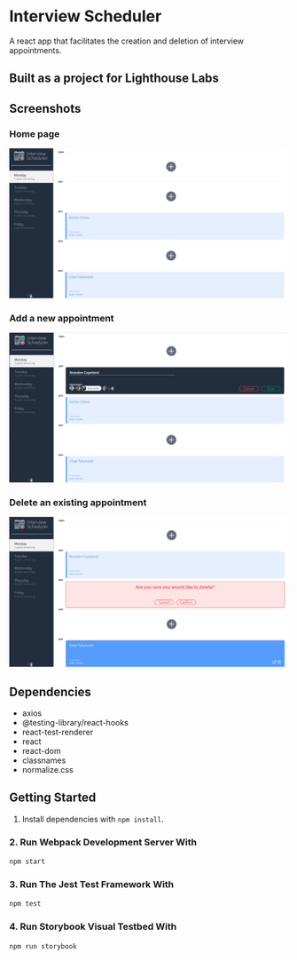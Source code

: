 # Interview Scheduler

A react app that facilitates the creation and deletion of interview appointments.

## Built as a project for Lighthouse Labs

## Screenshots

### Home page
![Home_Screenshot](https://github.com/copelandbrandon/Scheduler/blob/master/docs/home_screenshot.png?raw=true)
### Add a new appointment
![Add_Screenshot](https://github.com/copelandbrandon/Scheduler/blob/master/docs/add_screenshot.png?raw=true)
### Delete an existing appointment
![Delete_Screenshot](https://github.com/copelandbrandon/Scheduler/blob/master/docs/delete_screenshot.png?raw=true)

## Dependencies

- axios
- @testing-library/react-hooks
- react-test-renderer
- react
- react-dom
- classnames
- normalize.css

## Getting Started

1. Install dependencies with `npm install`.

### 2. Run Webpack Development Server With

```sh
npm start
```

### 3. Run The Jest Test Framework With

```sh
npm test
```

### 4. Run Storybook Visual Testbed With

```sh
npm run storybook
```